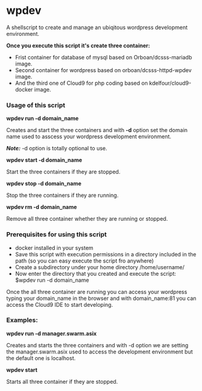 # wpdev
A shellscript to create and manage an ubiqitous wordpress development environment.

**Once you execute this script it's create three container:**
* Frist container for database of mysql based on Orboan/dcsss-mariadb image.
* Second container for wordpress based on orboan/dcsss-httpd-wpdev image.
* And the third one of Cloud9 for php coding based on kdelfour/cloud9-docker image.

### Usage of this script

**wpdev run -d domain_name**

Creates and start the three containers and with **-d** option set the domain name used to asscess your wordpress development environment.

**_Note:_**  -d  option is totally optional to use.

**wpdev start -d domain_name**

Start the three containers if they are stopped.

**wpdev stop -d domain_name**

Stop the three containers if they are running.

**wpdev rm -d domain_name**

Remove all three container whether they are running or stopped.


### Prerequisites for using this script

* docker installed in your system
* Save this script with execution permissions in a directory included in the path (so you can easy execute the script fro anywhere)
* Create a subdirectory under your home directory /home/username/ 
* Now enter the directory that you created and execute the script: $wpdev run -d domain_name 

Once the all three container are running you can access your wordpress typing your domain_name in the browser and with domain_name:81 you can access the Cloud9 IDE to start developing.

### Examples:

**wpdev run -d manager.swarm.asix**

Creates and starts the three containers and with -d  option we are setting the manager.swarm.asix used to access the development environment but the default one is localhost.

**wpdev start**

Starts all three container if they are stopped.

